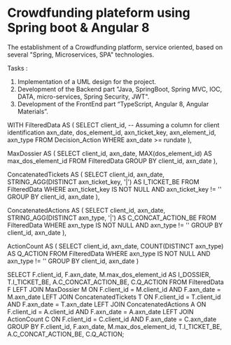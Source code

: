 # Crowdfunding plateform using Spring boot & Angular 8

The establishment of a Crowdfunding platform, service oriented, based on several "Spring, Microservices, SPA" technologies.

Tasks :
1. Implementation of a UML design for the project.
2. Development of the Backend part "Java, SpringBoot, Spring MVC, IOC, DATA, micro-services, Spring Security, JWT".
3. Development of the FrontEnd part “TypeScript, Angular 8, Angular Materials”.



WITH FilteredData AS (
    SELECT
        client_id, -- Assuming a column for client identification
        axn_date,
        dos_element_id,
        axn_ticket_key,
        axn_element_id,
        axn_type
    FROM
        Decision_Action
    WHERE
        axn_date >= rundate
),

MaxDossier AS (
    SELECT
        client_id,
        axn_date,
        MAX(dos_element_id) AS max_dos_element_id
    FROM
        FilteredData
    GROUP BY
        client_id, axn_date
),

ConcatenatedTickets AS (
    SELECT
        client_id,
        axn_date,
        STRING_AGG(DISTINCT axn_ticket_key, '|') AS I_TICKET_BE
    FROM
        FilteredData
    WHERE
        axn_ticket_key IS NOT NULL AND axn_ticket_key != ''
    GROUP BY
        client_id, axn_date
),

ConcatenatedActions AS (
    SELECT
        client_id,
        axn_date,
        STRING_AGG(DISTINCT axn_type, '|') AS C_CONCAT_ACTION_BE
    FROM
        FilteredData
    WHERE
        axn_type IS NOT NULL AND axn_type != ''
    GROUP BY
        client_id, axn_date
),

ActionCount AS (
    SELECT
        client_id,
        axn_date,
        COUNT(DISTINCT axn_type) AS Q_ACTION
    FROM
        FilteredData
    WHERE
        axn_type IS NOT NULL AND axn_type != ''
    GROUP BY
        client_id, axn_date
)

SELECT
    F.client_id,
    F.axn_date,
    M.max_dos_element_id AS I_DOSSIER,
    T.I_TICKET_BE,
    A.C_CONCAT_ACTION_BE,
    C.Q_ACTION
FROM
    FilteredData F
    LEFT JOIN MaxDossier M ON F.client_id = M.client_id AND F.axn_date = M.axn_date
    LEFT JOIN ConcatenatedTickets T ON F.client_id = T.client_id AND F.axn_date = T.axn_date
    LEFT JOIN ConcatenatedActions A ON F.client_id = A.client_id AND F.axn_date = A.axn_date
    LEFT JOIN ActionCount C ON F.client_id = C.client_id AND F.axn_date = C.axn_date
GROUP BY
    F.client_id, F.axn_date, M.max_dos_element_id, T.I_TICKET_BE, A.C_CONCAT_ACTION_BE, C.Q_ACTION;
